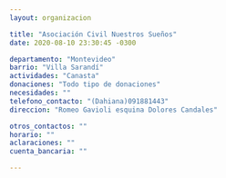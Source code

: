 ```yaml
---
layout: organizacion

title: "Asociación Civil Nuestros Sueños"
date: 2020-08-10 23:30:45 -0300

departamento: "Montevideo"
barrio: "Villa Sarandí"
actividades: "Canasta"
donaciones: "Todo tipo de donaciones"
necesidades: ""
telefono_contacto: "(Dahiana)091881443"
direccion: "Romeo Gavioli esquina Dolores Candales"

otros_contactos: ""
horario: ""
aclaraciones: ""
cuenta_bancaria: ""

---
```

